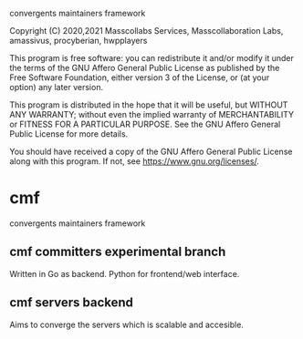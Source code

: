 convergents maintainers framework 

Copyright (C) 2020,2021 Masscollabs Services, Masscollaboration Labs, amassivus, procyberian, hwpplayers

This program is free software: you can redistribute it and/or modify it under
the terms of the GNU Affero General Public License as published by the Free
Software Foundation, either version 3 of the License, or (at your option)
any later version.

This program is distributed in the hope that it will be useful, but WITHOUT
ANY WARRANTY; without even the implied warranty of MERCHANTABILITY or FITNESS
FOR A PARTICULAR PURPOSE. See the GNU Affero General Public License for more
details.

You should have received a copy of the GNU Affero General Public License along
with this program. If not, see <https://www.gnu.org/licenses/>.

# cmf

convergents maintainers framework 

## cmf committers experimental branch

Written in Go as backend. Python for frontend/web interface.

## cmf servers backend

Aims to converge the servers which is scalable and accesible.
